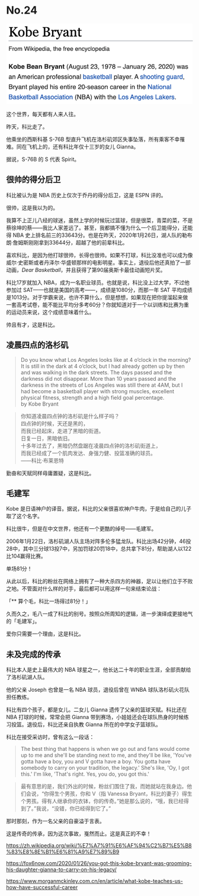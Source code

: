 #   No.24

![Kobe](photos/Kobe.png)

这个世界，每天都有人来人往。

昨天，科比走了。

他乘坐的西斯科基 S-76B 型直升飞机在洛杉矶郊区失事坠落，所有乘客不幸罹难。同在飞机上的，还有科比年仅十三岁的女儿 Gianna。

据说，S-76B 的 S 代表 Spirit。

##  很帅的得分后卫

科比被认为是 NBA 历史上仅次于乔丹的得分后卫，这是 ESPN 评的。

很帅，这是我以为的。

我算不上正儿八经的球迷，虽然上学的时候玩过篮球，但是很菜，青菜的菜，不是蔡徐坤的蔡——我比人家差远了。甚至，我都搞不懂为什么一个后卫能得分，还能得 NBA 史上排名前三的33643分。也是在昨天，2020年1月26日，湖人队的勒布朗·詹姆斯刚刚拿到33644分，超越了他的前辈科比。

喜欢科比，是因为他打球很帅，长得也很帅。如果不打球，科比没准也可以成为像威尔·史密斯或者丹泽尔·华盛顿那样的电影明星。事实上，退役后他还真拍了一部动画，*Dear Basketball*，并且获得了第90届奥斯卡最佳动画短片奖。

科比17岁就加入 NBA，成为一名职业球员。也就是说，科比没上过大学，不过他参加过 SAT——也就是美国的高考——，成绩是1080分，而那一年 SAT 平均成绩是1013分。对于学霸来说，也许不算什么，但是想想，如果现在把你提溜起来做一套高考试卷，能不能比平均分多考60分？你就知道对于一个以训练和比赛为重的运动员来说，这个成绩意味着什么。

帅且有才，这是科比。

##  凌晨四点的洛杉矶

> Do you know what Los Angeles looks like at 4 o’clock in the morning? It is still in the dark at 4 o’clock, but I had already gotten up by then and was walking in the dark streets. The days passed and the darkness did not disappear. More than 10 years passed and the darkness in the streets of Los Angeles was still there at 4AM, but I had become a basketball player with strong muscles, excellent physical fitness, strength and a high field goal percentage.  
by Kobe Bryant

> 你知道凌晨四点钟的洛杉矶是什么样子吗？  
> 四点钟的时候，天还是黑的，  
> 而我已经起床，走进了黑暗的街道。  
> 日复一日，黑暗依旧。  
> 十多年过去了，黑暗仍然盘踞在凌晨四点钟的洛杉矶街道上，  
> 而我已经成了一个肌肉发达、身强力健、投篮准确的球员。  
> ——科比·布莱恩特

勤奋和天赋同样毋庸置疑，这是科比。

##  毛建军

Kobe 是日语神户的译音。据说，科比的父亲很喜欢神户牛肉，于是给自己的儿子取了这个名字。

科比很牛，但是在中文世界，他还有一个更酷的绰号——毛建军。

2006年1月22日，洛杉矶湖人队主场对阵多伦多猛龙队。科比出场42分钟，46投28中，其中三分球13投7中，另加罚球20罚18中，总共拿下81分，帮助湖人以122比104赢得比赛。

单场81分！

从此以后，科比的粉丝在网络上拥有了一种大杀四方的神器，足以让他们立于不败之地。不管面对什么样的对手，最后都可以用这样一句来结束论战：

「** 算个毛，科比一场得过81分！」

久而久之，毛八一成了科比的别号。按照众所周知的逻辑，进一步演绎成更接地气的「毛建军」。

爱你只需要一个理由，这是科比。

##  未及完成的传承

科比本人是史上最伟大的 NBA 球星之一，他长达二十年的职业生涯，全部贡献给了洛杉矶湖人队。

他的父亲 Joseph 也曾是一名 NBA 球员，退役后曾在 WNBA 球队洛杉矶火花队担任教练。

科比有四个孩子，都是女儿。二女儿 Gianna 遗传了父亲的篮球天赋。科比还在 NBA 打球的时候，常常会把 Gianna 带到赛场，小娃娃还会在球队热身的时候练习投篮。退役后，科比还亲自执教 Gianna 所在的中学女子篮球队。

科比在接受采访时，曾有这么一段话：

> The best thing that happens is when we go out and fans would come up to me and she'll be standing next to me, and they'll be like, 'You've gotta have a boy, you and V gotta have a boy. You gotta have somebody to carry on your tradition, the legacy.' She's like, 'Oy, I got this.' I'm like, 'That's right. Yes, you do, you got this.'

> 最有意思的是，我们外出的时候，粉丝们围住了我，而她就站在我身边。他们会说，“你得生个男孩，你和 V（指 Vanessa Bryant，科比的妻子）得生个男孩。得有人继承你的衣钵，你的传奇。”她是那么说的，“哦，我已经得到了。”我说，“没错，你已经得到它了。”

那时那刻，作为一名父亲的自豪溢于言表。

这是传奇的传承，因为这次事故，戛然而止。这是真正的不幸！

https://zh.wikipedia.org/wiki/%E7%A7%91%E6%AF%94%C2%B7%E5%B8%83%E8%8E%B1%E6%81%A9%E7%89%B9

https://fox6now.com/2020/01/26/you-got-this-kobe-bryant-was-grooming-his-daughter-gianna-to-carry-on-his-legacy/

https://www.morganmckinley.com.cn/en/article/what-kobe-teaches-us-how-have-successful-career